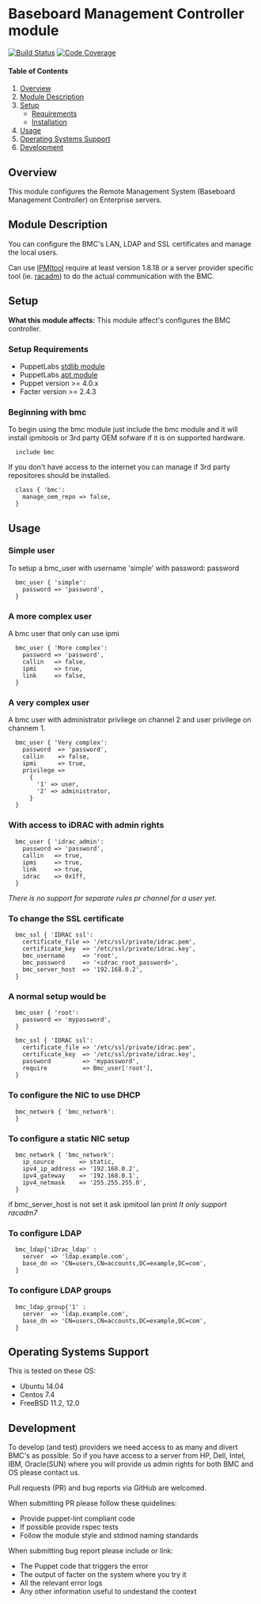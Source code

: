 # Baseboard Management Controller module

[![Build Status](https://api.travis-ci.org/horsefish/bmc.png?branch=master)](https://travis-ci.org/horsefish/bmc)
[![Code Coverage](https://coveralls.io/repos/github/horsefish/bmc/badge.svg?branch=master)](https://coveralls.io/github/horsefish/bmc)

[IPMItool]: https://sourceforge.net/projects/ipmitool/
[stdlib module]: https://github.com/puppetlabs/puppetlabs-stdlib
[apt module]: https://forge.puppet.com/puppetlabs/apt
[racadm]: http://pilot.search.dell.com/racadm

#### Table of Contents

1. [Overview](#overview)
2. [Module Description](#Module-Description)
3. [Setup](#Setup)
    * [Requirements](#Setup-Requirements)
    * [Installation](#Beginning-with-bmc)
4. [Usage](#Usage)
5. [Operating Systems Support](#Operating-Systems-Support)
6. [Development](#Development)

## Overview

This module configures the Remote Management System (Baseboard Management Controller) on Enterprise servers. 

## Module Description

You can configure the BMC's LAN, LDAP and SSL certificates and manage the local users.

Can use [IPMItool] require at least version 1.8.18 or a server provider specific tool (ie. [racadm]) to do the actual communication with the BMC.

## Setup

**What this module affects:**
This module affect's configures the BMC controller.

### Setup Requirements
* PuppetLabs [stdlib module]
* PuppetLabs [apt module]
* Puppet version >= 4.0.x
* Facter version >= 2.4.3

### Beginning with bmc
To begin using the bmc module just include the bmc module and it will install ipmitools or 3rd party OEM sofware if it
is on supported hardware.
```puppet
  include bmc
```

If you don't have access to the internet you can manage if 3rd party repositores should be installed. 
```puppet
  class { 'bmc':
    manage_oem_repo => false,
  }
```

## Usage
### Simple user
To setup a bmc_user with username 'simple' with password: password
```puppet
  bmc_user { 'simple':
    password => 'password',
  }
```
### A more complex user
A bmc user that only can use ipmi
```puppet
  bmc_user { 'More complex':
    password => 'password',
    callin   => false,
    ipmi     => true,
    link     => false,
  }
```
### A very complex user
A bmc user with administrator privilege on channel 2 and user privilege on channem 1. 
```puppet
  bmc_user { 'Very complex':
    password  => 'password',
    callin    => false,
    ipmi      => true,
    privilege => 
      {
        '1' => user,
        '2' => administrator,
      }
  }
```
### With access to iDRAC with admin rights
```puppet
  bmc_user { 'idrac_admin':
    password => 'password',
    callin   => true,
    ipmi     => true,
    link     => true,
    idrac    => 0x1ff,
  }
```
*There is no support for separate rules pr channel for a user yet.*
### To change the SSL certificate 
```puppet
  bmc_ssl { 'IDRAC ssl':
    certificate_file => '/etc/ssl/private/idrac.pem',
    certificate_key  => '/etc/ssl/private/idrac.key',
    bmc_username     => 'root',
    bmc_password     => '<idrac_root_password>',
    bmc_server_host  => '192.168.0.2',
  }
```
### A normal setup would be
```puppet
  bmc_user { 'root':
    password => 'mypassword',
  }
  
  bmc_ssl { 'IDRAC ssl':
    certificate_file => '/etc/ssl/private/idrac.pem',
    certificate_key  => '/etc/ssl/private/idrac.key',
    password         => 'mypassword',
    require          => Bmc_user['root'],
  }
```
### To configure the NIC to use DHCP
```puppet
  bmc_network { 'bmc_network':
  }
```
### To configure a static NIC setup
```puppet
  bmc_network { 'bmc_network':
    ip_source       => static,
    ipv4_ip_address => '192.168.0.2',
    ipv4_gateway    => '192.168.0.1',
    ipv4_netmask    => '255.255.255.0',
  }
```

if bmc_server_host is not set it ask ipmitool lan print
*It only support racadm7*

### To configure LDAP
```puppet
  bmc_ldap{'iDrac_ldap' :
    server  => 'ldap.example.com',
    base_dn => 'CN=users,CN=accounts,DC=example,DC=com',
  }
```
### To configure LDAP groups
```puppet
  bmc_ldap_group{'1' :
    server  => 'ldap.example.com',
    base_dn => 'CN=users,CN=accounts,DC=example,DC=com',
  }
```

## Operating Systems Support

This is tested on these OS:
- Ubuntu 14.04
- Centos 7.4
- FreeBSD 11.2, 12.0

## Development
To develop (and test) providers we need access to as many and divert BMC's
as possible. So if you have access to a server from HP, Dell, Intel, IBM, Oracle(SUN)
where you will provide us admin rights for both BMC and OS please contact us.

Pull requests (PR) and bug reports via GitHub are welcomed.

When submitting PR please follow these quidelines:
- Provide puppet-lint compliant code
- If possible provide rspec tests
- Follow the module style and stdmod naming standards

When submitting bug report please include or link:
- The Puppet code that triggers the error
- The output of facter on the system where you try it
- All the relevant error logs
- Any other information useful to undestand the context
